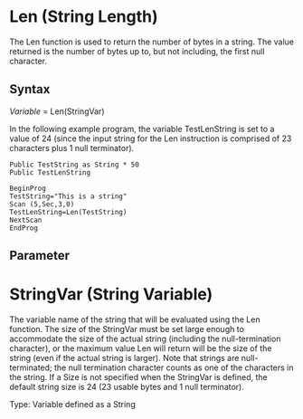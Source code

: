 # Len (String Length)

The Len function is used to return the number of bytes in a string. The value returned is the number of bytes up to, but not including, the first null character.

## Syntax

_Variable_ = Len(StringVar)

In the following example program, the variable TestLenString is set to a value of 24 (since the input string for the Len instruction is comprised of 23 characters plus 1 null terminator).

```
Public TestString as String * 50
Public TestLenString

BeginProg
TestString="This is a string"
Scan (5,Sec,3,0)
TestLenString=Len(TestString)
NextScan
EndProg
```

## Parameter

# StringVar (String Variable)

The variable name of the string that will be evaluated using the Len function. The size of the StringVar must be set large enough to accommodate the size of the actual string (including the null-termination character), or the maximum value Len will return will be the size of the string (even if the actual string is larger). Note that strings are null-terminated; the null termination character counts as one of the characters in the string. If a Size is not specified when the StringVar is defined, the default string size is 24 (23 usable bytes and 1 null terminator).

Type: Variable defined as a String
